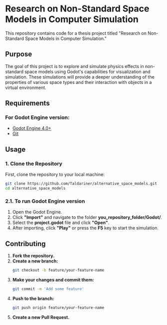 # Research on Non-Standard Space Models in Computer Simulation

This repository contains code for a thesis project titled "Research on Non-Standard Space Models in Computer Simulation."

## Purpose

The goal of this project is to explore and simulate physics effects in non-standard space models using Godot's capabilities for visualization and simulation. These simulations will provide a deeper understanding of the properties of various space types and their interaction with objects in a virtual environment.

## Requirements

### For Godot Engine version:

- [Godot Engine 4.0+](https://godotengine.org/download)
- [Git](https://git-scm.com/)

## Usage

### 1. Clone the Repository

First, clone the repository to your local machine:

```bash
git clone https://github.com/Taldariner/alternative_space_models.git
cd alternative_space_models
```

### 2.1. To run Godot Engine version

1. Open the Godot Engine.
2. Click **"Import"** and navigate to the folder **you_repository_folder/Godot/**.
3. Select the **project.godot** file and click **"Open"**.
4. After importing, click **"Play"** or press the **F5** key to start the simulation.

## Contributing

1. **Fork the repository.**
2. **Create a new branch:**
    ```bash
    git checkout -b feature/your-feature-name
    ```
3. **Make your changes and commit them:**
    ```bash
    git commit -m 'Add some feature'
    ```
4. **Push to the branch:**
    ```bash
    git push origin feature/your-feature-name
    ```
5. **Create a new Pull Request.**

